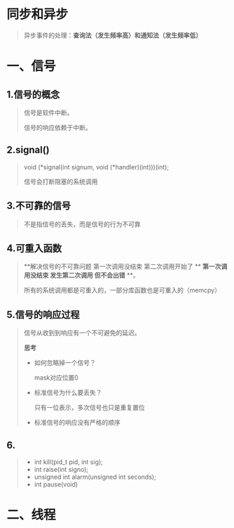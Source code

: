 # 同步和异步

> 异步事件的处理：**查询法（发生频率高）和通知法（发生频率低）**

# 一、信号

## 1.信号的概念

> 信号是软件中断。
>
> 信号的响应依赖于中断。

## 2.signal()

> void (*signal(int signum, void (*handler)(int)))(int);
>
> 信号会打断阻塞的系统调用

## 3.不可靠的信号

> 不是指信号的丢失，而是信号的行为不可靠

## 4.可重入函数

> **解决信号的不可靠问题 第一次调用没结束 第二次调用开始了 ** **第一次调用没结束 发生第二次调用 但不会出错** **。
>
> 所有的系统调用都是可重入的，一部分库函数也是可重入的（memcpy）

## 5.信号的响应过程

> 信号从收到到响应有一个不可避免的延迟。
>
> **思考**
>
> - 如何忽略掉一个信号？
>
>   mask对应位置0
>
> - 标准信号为什么要丢失？
>
>   只有一位表示，多次信号也只是重复置位
>
> - 标准信号的响应没有严格的顺序

## 6.

> - int kill(pid_t pid, int sig);
> - int raise(int signo);
> - unsigned int alarm(unsigned int seconds);
> - int pause(void)

# 二、线程